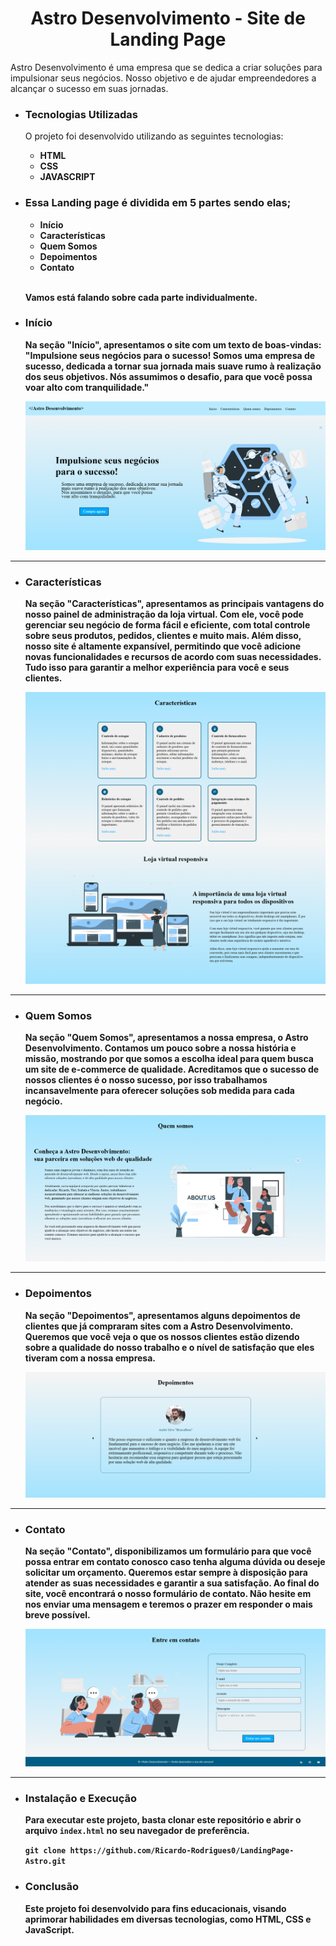 <h1 align="center">Astro Desenvolvimento - Site de Landing Page</h1>
<p>Astro Desenvolvimento é uma empresa que se dedica a criar soluções para impulsionar seus negócios. Nosso objetivo e de ajudar empreendedores a alcançar o sucesso em suas jornadas. </p>
<ul>
  <li><h3>Tecnologias Utilizadas</h3></li>
  <p>O projeto foi desenvolvido utilizando as seguintes tecnologias:</p>
  <ul>
    <li><b>HTML</b></li>
    <li><b>CSS</b></li>
    <li><b>JAVASCRIPT</br></li>
  </ul>
  
  </ul>

<ul>
  <li><h3>Essa Landing page é dividida em 5 partes sendo elas;</h3></li>
  <ul>
    <li><b>Início</b></li>
    <li><b>Características</b></li>
    <li><b>Quem Somos</b></li>
    <li><b>Depoimentos</b></li>
    <li><b>Contato</b></li>
  </ul><br>
  <p>Vamos está falando sobre cada parte individualmente.</p>
</ul>

<ul>
  <li><h3>Início</h3></li>
  <p>Na seção "Início", apresentamos o site com um texto de boas-vindas: "Impulsione seus negócios para o sucesso! Somos uma empresa de sucesso, dedicada a tornar sua jornada mais suave rumo à realização dos seus objetivos. Nós assumimos o desafio, para que você possa voar alto com tranquilidade."</p>
<img src="./assets/images/projectImage/home.png">
</ul>

<hr>

<ul>
  <li><h3>Características</h3></li>
  <p>Na seção "Características", apresentamos as principais vantagens do nosso painel de administração da loja virtual. Com ele, você pode gerenciar seu negócio de forma fácil e eficiente, com total controle sobre seus produtos, pedidos, clientes e muito mais. Além disso, nosso site é altamente expansível, permitindo que você adicione novas funcionalidades e recursos de acordo com suas necessidades. Tudo isso para garantir a melhor experiência para você e seus clientes.</p>
<img src="./assets/images/projectImage/features.png">
</ul>

<hr>

<ul>
  <li><h3>Quem Somos</h3></li>
  <p>Na seção "Quem Somos", apresentamos a nossa empresa, o Astro Desenvolvimento. Contamos um pouco sobre a nossa história e missão, mostrando por que somos a escolha ideal para quem busca um site de e-commerce de qualidade. Acreditamos que o sucesso de nossos clientes é o nosso sucesso, por isso trabalhamos incansavelmente para oferecer soluções sob medida para cada negócio.</p>
<img src="./assets/images/projectImage/aboutus.png">
</ul>

<hr>

<ul>
  <li><h3>Depoimentos</h3></li>
  <p>Na seção "Depoimentos", apresentamos alguns depoimentos de clientes que já compraram sites com a Astro Desenvolvimento. Queremos que você veja o que os nossos clientes estão dizendo sobre a qualidade do nosso trabalho e o nível de satisfação que eles tiveram com a nossa empresa.</p>
<img src="./assets/images/projectImage/testimonials.png">
</ul>

<hr>

<ul>
  <li><h3>Contato</h3></li>
  <p>Na seção "Contato", disponibilizamos um formulário para que você possa entrar em contato conosco caso tenha alguma dúvida ou deseje solicitar um orçamento. Queremos estar sempre à disposição para atender as suas necessidades e garantir a sua satisfação.
Ao final do site, você encontrará o nosso formulário de contato. Não hesite em nos enviar uma mensagem e teremos o prazer em responder o mais breve possível.</p>
<img src="./assets/images/projectImage/contact.png">
</ul>

<hr>

  <ul>
  <li><h3>Instalação e Execução</h3></li>
  <p>Para executar este projeto, basta clonar este repositório e abrir o arquivo <code>index.html</code> no seu navegador de preferência.</p>
  <code>git clone https://github.com/Ricardo-Rodrigues0/LandingPage-Astro.git</code>
</ul>

<ul>
  <li><h3>Conclusão</h3></li>
<p>Este projeto foi desenvolvido para fins educacionais, visando aprimorar habilidades em diversas tecnologias, como HTML, CSS e JavaScript.</p>
</ul>
